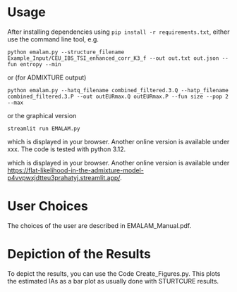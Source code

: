 # Usage

After installing dependencies using `pip install -r requirements.txt`, either use the command line tool, e.g.
```
python emalam.py --structure_filename Example_Input/CEU_IBS_TSI_enhanced_corr_K3_f --out out.txt out.json --fun entropy --min 
```
or (for ADMIXTURE output)
```
python emalam.py --hatq_filename combined_filtered.3.Q --hatp_filename combined_filtered.3.P --out outEURmax.Q outEURmax.P --fun size --pop 2 --max
```
or the graphical version
```
streamlit run EMALAM.py
```

which is displayed in your browser. Another online version is available under xxx.
The code is tested with python 3.12.

which is displayed in your browser. Another online version is available under https://flat-likelihood-in-the-admixture-model-p4vvpwxjdtteu3prahatyj.streamlit.app/.
 
# User Choices

The choices of the user are described in EMALAM\_Manual.pdf.

# Depiction of the Results

To depict the results, you can use the Code Create_Figures.py. This plots the estimated IAs as a bar plot as usually done with STURTCURE results. 








